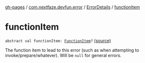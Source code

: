 [gh-pages](../../index.md) / [com.nextfaze.devfun.error](../index.md) / [ErrorDetails](index.md) / [functionItem](./function-item.md)

# functionItem

`abstract val functionItem: `[`FunctionItem`](../../com.nextfaze.devfun.function/-function-item/index.md)`?` [(source)](https://github.com/NextFaze/dev-fun/tree/master/devfun/src/main/java/com/nextfaze/devfun/error/Handler.kt#L47)

The function item to lead to this error (such as when attempting to invoke/prepare/whatever). Will be `null` for general errors.


